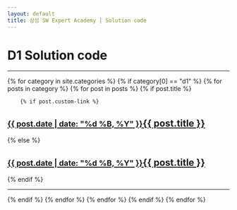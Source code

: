 ```yaml
---
layout: default
title: 삼성 SW Expert Academy | Solution code
---
```


<h1>D1 Solution code</h1>
<hr/>

{% for category in site.categories %}
{% if category[0] == "d1" %}
    {% for posts in category %}
    {% for post in posts %}
{% if post.title %}

		{% if post.custom-link %}
<h2><a href="{{ post.custom-link }}"><small>{{ post.date | date: "%d %B, %Y" }}</small>{{ post.title }}</a></h2>
		{% else %}
<h2><a href="{{ post.url }}"><small>{{ post.date | date: "%d %B, %Y" }}</small>{{ post.title }}</a></h2>
		{% endif %}
<hr/>

{% endif %}
   {% endfor %}
   {% endfor %}
{% endif %}
{% endfor %}